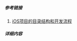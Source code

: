 ##### 参考链接

1. [iOS项目的目录结构和开发流程](http://limboy.me/ios/2013/09/23/build-ios-application.html)

##### 详细内容
